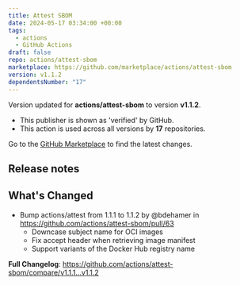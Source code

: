 ```yaml
---
title: Attest SBOM
date: 2024-05-17 03:34:00 +00:00
tags:
  - actions
  - GitHub Actions
draft: false
repo: actions/attest-sbom
marketplace: https://github.com/marketplace/actions/attest-sbom
version: v1.1.2
dependentsNumber: "17"
---
```



Version updated for **actions/attest-sbom** to version **v1.1.2**.
- This publisher is shown as 'verified' by GitHub.
- This action is used across all versions by **17** repositories.

Go to the [GitHub Marketplace](https://github.com/marketplace/actions/attest-sbom) to find the latest changes.

## Release notes

## What's Changed
* Bump actions/attest from 1.1.1 to 1.1.2 by @bdehamer in https://github.com/actions/attest-sbom/pull/63
  * Downcase subject name for OCI images
  * Fix accept header when retrieving image manifest
  * Support variants of the Docker Hub registry name


**Full Changelog**: https://github.com/actions/attest-sbom/compare/v1.1.1...v1.1.2
